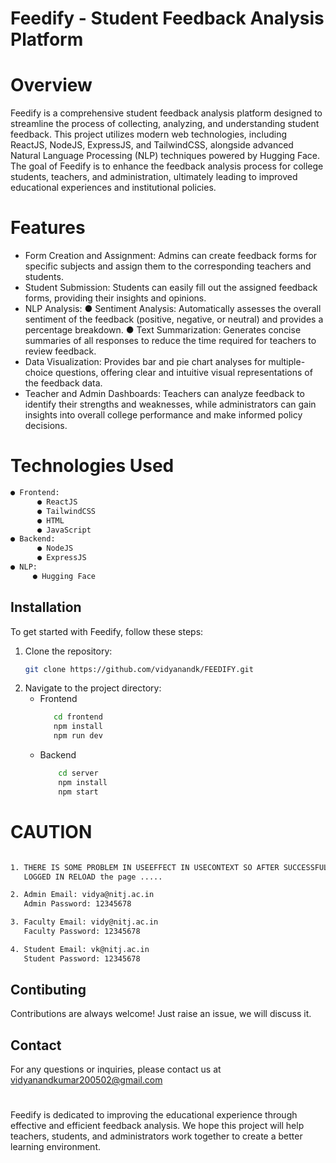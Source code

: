 # Feedify - Student Feedback Analysis Platform

# Overview

Feedify is a comprehensive student feedback analysis platform designed to streamline the process of collecting, analyzing, and understanding student feedback. This project utilizes modern web technologies, including ReactJS, NodeJS, ExpressJS, and TailwindCSS, alongside advanced Natural Language Processing (NLP) techniques powered by Hugging Face. The goal of Feedify is to enhance the feedback analysis process for college students, teachers, and administration, ultimately leading to improved educational experiences and institutional policies.

# Features
- Form Creation and Assignment: Admins can create feedback forms for specific subjects and 
  assign them to the corresponding teachers and students.
- Student Submission: Students can easily fill out the assigned feedback forms, providing their 
  insights and opinions.
- NLP Analysis:
    ● Sentiment Analysis: Automatically assesses the overall sentiment of the feedback 
      (positive, negative, or neutral) and provides a percentage breakdown.
    ● Text Summarization: Generates concise summaries of all responses to reduce the time 
      required for teachers to review feedback.
- Data Visualization: Provides bar and pie chart analyses for multiple-choice questions, 
  offering clear and intuitive visual representations of the feedback data.
- Teacher and Admin Dashboards: Teachers can analyze feedback to identify their strengths and 
  weaknesses, while administrators can gain insights into overall college performance and make 
  informed policy decisions.

# Technologies Used
```bash
● Frontend:
      ● ReactJS
      ● TailwindCSS
      ● HTML
      ● JavaScript
● Backend:
      ● NodeJS
      ● ExpressJS
● NLP:
     ● Hugging Face
```

## Installation
To get started with Feedify, follow these steps:
 1. Clone the repository:
    ```bash
    git clone https://github.com/vidyanandk/FEEDIFY.git
    ```
 3. Navigate to the project directory:
    - Frontend
        ```bash
           cd frontend
           npm install
           npm run dev
        ```
    - Backend
        ```bash
            cd server
            npm install
            npm start
        ```

# CAUTION
```bash

1. THERE IS SOME PROBLEM IN USEEFFECT IN USECONTEXT SO AFTER SUCCESSFUL
   LOGGED IN RELOAD the page .....

2. Admin Email: vidya@nitj.ac.in
   Admin Password: 12345678

3. Faculty Email: vidy@nitj.ac.in
   Faculty Password: 12345678

4. Student Email: vk@nitj.ac.in
   Student Password: 12345678

```

## Contibuting
Contributions are always welcome! Just raise an issue, we will discuss it.

## Contact
For any questions or inquiries, please contact us at  vidyanandkumar200502@gmail.com

#
Feedify is dedicated to improving the educational experience through effective and efficient feedback analysis. We hope this project will help teachers, students, and administrators work together to create a better learning environment.

